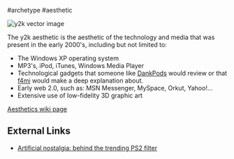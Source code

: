 #archetype #aesthetic

![y2k vector image](https://img.freepik.com/free-vector/y2k-background-design_23-2151296894.jpg?t=st=1745190691~exp=1745194291~hmac=a2eaecbb2a5dc24efeeaf1f5a40a05fb92a841bd3957e47b3b38cfacfe969717&w=2000)

The y2k aesthetic is the aesthetic of the technology and media that was present in the early 2000's, including but not limited to:

- The Windows XP operating system
- MP3's, iPod, iTunes, Windows Media Player
- Technological gadgets that someone like [DankPods](https://www.youtube.com/watch?v=gy5aRRPCIG8) would review or that [f4mi](https://www.youtube.com/watch?v=PyOiGFe5S9I) would make a deep explanation about.
- Early web 2.0, such as: MSN Messenger, MySpace, Orkut, Yahoo!...
- Extensive use of low-fidelity 3D graphic art


[Aesthetics wiki page](https://aesthetics.fandom.com/wiki/Y2K)

## External Links
- [Artificial nostalgia: behind the trending PS2 filter](https://sabukaru.online/articles/artificial-nostalgia-behind-the-trending-ps2-filter)
